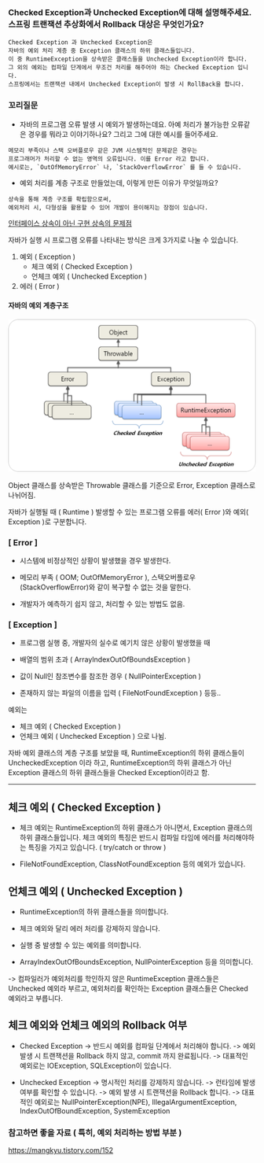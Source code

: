 ### Checked Exception과 Unchecked Exception에 대해 설명해주세요. 스프링 트랜잭션 추상화에서 Rollback 대상은 무엇인가요?

```
Checked Exception 과 Unchecked Exception은
자바의 예외 처리 계층 중 Exception 클래스의 하위 클래스들입니다.
이 중 RuntimeException을 상속받은 클래스들을 Unchecked Exception이라 합니다.
그 외의 예외는 컴파일 단계에서 무조건 처리를 해주어야 하는 Checked Exception 입니다.
스프링에서는 트랜잭션 내에서 Unchecked Exception이 발생 시 RollBack을 합니다.
```

### 꼬리질문
- 자바의 프로그램 오류 발생 시 예외가 발생하는데요. 아예 처리가 불가능한 오류같은 경우를 뭐라고 이야기하나요?
그리고 그에 대한 예시를 들어주세요.

```
메모리 부족이나 스택 오버플로우 같은 JVM 시스템적인 문제같은 경우는
프로그래머가 처리할 수 없는 영역의 오류입니다. 이를 Error 라고 합니다.
예시로는, `OutOfMemoryError` 나, `StackOverflowError` 를 들 수 있습니다.
```

- 예외 처리를 계층 구조로 만들었는데, 이렇게 만든 이유가 무엇일까요?

```
상속을 통해 계층 구조를 확립함으로써,
예외처리 시, 다형성을 활용할 수 있어 개발이 용이해지는 장점이 있습니다.
```

[인터페이스 상속이 아닌 구현 상속의 문제점](https://hoons-dev.tistory.com/106)

자바가 실행 시 프로그램 오류를 나타내는 방식은
크게 3가지로 나눌 수 있습니다.

1) 예외 ( Exception )
   - 체크 예외 ( Checked Exception )
   - 언체크 예외 ( Unchecked Exception )
2) 에러 ( Error )

#### 자바의 예외 계층구조
![자바_예외_계층.png](img%2F%EC%9E%90%EB%B0%94_%EC%98%88%EC%99%B8_%EA%B3%84%EC%B8%B5.png)

Object 클래스를 상속받은 Throwable 클래스를 기준으로
Error, Exception 클래스로 나뉘어짐.

자바가 실행될 때 ( Runtime )
발생할 수 있는 프로그램 오류를
에러( Error )와 예외( Exception )로 구분합니다.

### [ Error ]
- 시스템에 비정상적인 상황이 발생했을 경우 발생한다.

- 메모리 부족 ( OOM; OutOfMemoryError ), 스택오버플로우(StackOverflowError)와 같이 복구할 수 없는 것을 말한다.

- 개발자가 예측하기 쉽지 않고, 처리할 수 있는 방법도 없음.

### [ Exception ]
- 프로그램 실행 중, 개발자의 실수로 예기치 않은 상황이 발생했을 때

- 배열의 범위 초과 ( ArrayIndexOutOfBoundsException )
- 값이 Null인 참조변수를 참조한 경우 ( NullPointerException )
- 존재하지 않는 파일의 이름을 입력 ( FileNotFoundException )
등등..

예외는
- 체크 예외 ( Checked Exception )
- 언체크 예외 ( Unchecked Exception )
으로 나뉨.

자바 예외 클래스의 계층 구조를 보았을 때,
RuntimeException의 하위 클래스들이 UncheckedException 이라 하고,
RuntimeException의 하위 클래스가 아닌 Exception 클래스의 하위 클래스들을 Checked Exception이라고 함.

---

## 체크 예외 ( Checked Exception )
- 체크 예외는 RuntimeException의 하위 클래스가 아니면서,
Exception 클래스의 하위 클래스들입니다. 체크 예외의 특징은 반드시 컴파일 타임에 에러를 처리해야하는 특징을 가지고 있습니다.
  ( try/catch or throw )

- FileNotFoundException, ClassNotFoundException 등의 예외가 있습니다.


## 언체크 예외 ( Unchecked Exception )
- RuntimeException의 하위 클래스들을 의미합니다.

- 체크 예외와 달리 에러 처리를 강제하지 않습니다.

- 실행 중 발생할 수 있는 예외를 의미합니다.

- ArrayIndexOutOfBoundsException, NullPointerException 등을 의미합니다.

-> 컴파일러가 예외처리를 학인하지 않은 RuntimeException 클래스들은 Unchecked 예외라 부르고,
예외처리를 확인하는 Exception 클래스들은 Checked 예외라고 부릅니다.


## 체크 예외와 언체크 예외의 Rollback 여부

- Checked Exception
-> 반드시 예외를 컴파일 단계에서 처리해야 합니다.
-> 예외 발생 시 트랜잭션을 Rollback 하지 않고, commit 까지 완료됩니다.
-> 대표적인 예외로는 IOException, SQLException이 있습니다.

- Unchecked Exception
-> 명시적인 처리를 강제하지 않습니다.
-> 런타임에 발생 여부를 확인할 수 있습니다.
-> 예외 발생 시 트랜잭션을 Rollback 합니다.
-> 대표적인 예외로는 NullPointerException(NPE), IllegalArgumentException, IndexOutOfBoundException, SystemException

### 참고하면 좋을 자료 ( 특히, 예외 처리하는 방법 부분 )
https://mangkyu.tistory.com/152